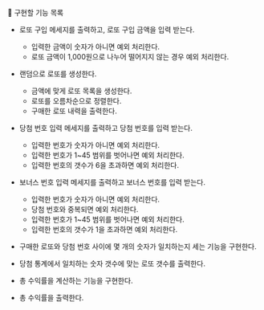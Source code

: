 📌 구현할 기능 목록

- 로또 구입 메세지를 출력하고, 로또 구입 금액을 입력 받는다.

  - 입력한 금액이 숫자가 아니면 예외 처리한다.
  - 로또 금액이 1,000원으로 나누어 떨어지지 않는 경우 예외 처리한다.

- 랜덤으로 로또를 생성한다.

  - 금액에 맞게 로또 목록을 생성한다.
  - 로또를 오름차순으로 정렬한다.
  - 구매한 로또 내력을 출력한다.

- 당첨 번호 입력 메세지를 출력하고 당첨 번호를 입력 받는다.

  - 입력한 번호가 숫자가 아니면 예외 처리한다.
  - 입력한 번호가 1~45 범위를 벗어나면 예외 처리한다.
  - 입력한 번호의 갯수가 6을 초과하면 예외 처리한다.

- 보너스 번호 입력 메세지를 출력하고 보너스 번호를 입력 받는다.

  - 입력한 번호가 숫자가 아니면 예외 처리한다.
  - 당첨 번호와 중복되면 예외 처리한다.
  - 입력한 번호가 1~45 범위를 벗어나면 예외 처리한다.
  - 입력한 번호의 갯수가 1을 초과하면 예외 처리한다.

- 구매한 로또와 당첨 번호 사이에 몇 개의 숫자가 일치하는지 세는 기능을 구현한다.

- 당첨 통계에서 일치하는 숫자 갯수에 맞는 로또 갯수를 출력한다.

- 총 수익률을 계산하는 기능을 구현한다.
- 총 수익률을 출력한다.
